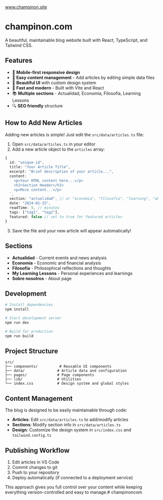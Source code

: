 www.champinon.site

# champinon.com

A beautiful, maintainable blog website built with React, TypeScript, and Tailwind CSS.

## Features

- 📱 **Mobile-first responsive design**
- 📝 **Easy content management** - Add articles by editing simple data files
- 🎨 **Beautiful UI** with custom design system
- 🚀 **Fast and modern** - Built with Vite and React
- 📚 **Multiple sections** - Actualidad, Economía, Filosofía, Learning Lessons
- 🔍 **SEO friendly** structure

## How to Add New Articles

Adding new articles is simple! Just edit the `src/data/articles.ts` file:

1. Open `src/data/articles.ts` in your editor
2. Add a new article object to the `articles` array:

```typescript
{
  id: "unique-id",
  title: "Your Article Title",
  excerpt: "Brief description of your article...",
  content: `
    <p>Your HTML content here...</p>
    <h2>Section Header</h2>
    <p>More content...</p>
  `,
  section: "actualidad", // or "economia", "filosofia", "learning", "about"
  date: "2024-01-25",
  readTime: 5, // minutes
  tags: ["tag1", "tag2"],
  featured: false // set to true for featured articles
}
```

3. Save the file and your new article will appear automatically!

## Sections

- **Actualidad** - Current events and news analysis
- **Economía** - Economic and financial analysis
- **Filosofía** - Philosophical reflections and thoughts
- **My Learning Lessons** - Personal experiences and learnings
- **Sobre nosotros** - About page

## Development

```bash
# Install dependencies
npm install

# Start development server
npm run dev

# Build for production
npm run build
```

## Project Structure

```
src/
├── components/          # Reusable UI components
├── data/               # Article data and configuration
├── pages/              # Page components
├── lib/                # Utilities
└── index.css           # Design system and global styles
```

## Content Management

The blog is designed to be easily maintainable through code:

- **Articles**: Edit `src/data/articles.ts` to add/modify articles
- **Sections**: Modify section info in `src/data/articles.ts`
- **Design**: Customize the design system in `src/index.css` and `tailwind.config.ts`

## Publishing Workflow

1. Edit articles in VS Code
2. Commit changes to git
3. Push to your repository
4. Deploy automatically (if connected to a deployment service)

This approach gives you full control over your content while keeping everything version-controlled and easy to manage.# champinoncom
